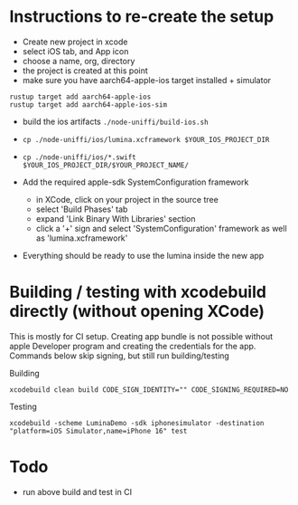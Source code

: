 # Instructions to re-create the setup

- Create new project in xcode
- select iOS tab, and App icon
- choose a name, org, directory
- the project is created at this point
- make sure you have aarch64-apple-ios target installed + simulator
```
rustup target add aarch64-apple-ios
rustup target add aarch64-apple-ios-sim
```
- build the ios artifacts `./node-uniffi/build-ios.sh`
- `cp ./node-uniffi/ios/lumina.xcframework $YOUR_IOS_PROJECT_DIR`
- `cp ./node-uniffi/ios/*.swift $YOUR_IOS_PROJECT_DIR/$YOUR_PROJECT_NAME/`
- Add the required apple-sdk SystemConfiguration framework
    - in XCode, click on your project in the source tree
    - select 'Build Phases' tab
    - expand 'Link Binary With Libraries' section
    - click a '+' sign and select 'SystemConfiguration' framework as well as 'lumina.xcframework'

- Everything should be ready to use the lumina inside the new app


# Building / testing with xcodebuild directly (without opening XCode)

This is mostly for CI setup. Creating app bundle is not possible without apple
Developer program and creating the credentials for the app. Commands below
skip signing, but still run building/testing

Building
```
xcodebuild clean build CODE_SIGN_IDENTITY="" CODE_SIGNING_REQUIRED=NO
```

Testing
```
xcodebuild -scheme LuminaDemo -sdk iphonesimulator -destination "platform=iOS Simulator,name=iPhone 16" test
```

# Todo

- run above build and test in CI
